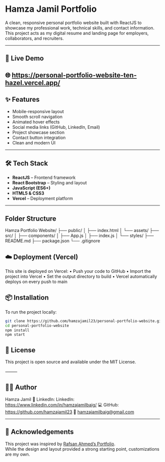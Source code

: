# Hamza Jamil Portfolio

A clean, responsive personal portfolio website built with ReactJS to showcase my professional work, technical skills, and contact information. This project acts as my digital resume and landing page for employers, collaborators, and recruiters.

---

## 🚀 Live Demo

🌐 https://personal-portfolio-website-ten-hazel.vercel.app/
---

## ✨ Features

- Mobile-responsive layout
- Smooth scroll navigation
- Animated hover effects
- Social media links (GitHub, LinkedIn, Email)
- Project showcase section
- Contact button integration
- Clean and modern UI

---

## 🛠 Tech Stack

- **ReactJS** – Frontend framework
- **React Bootstrap** – Styling and layout
- **JavaScript (ES6+)**
- **HTML5 & CSS3**
- **Vercel** – Deployment platform

---
## Folder Structure
Hamza Portfolio Website/
├── public/
│   ├── index.html
│   └── assets/
├── src/
│   ├── components/
│   ├── App.js
│   ├── index.js
│   └── styles/
├── README.md
├── package.json
└── .gitignore

## ☁️ Deployment (Vercel)

This site is deployed on Vercel:
	•	Push your code to GitHub
	•	Import the project into Vercel
	•	Set the output directory to build
	•	Vercel automatically deploys on every push to main

## 📦 Installation

To run the project locally:

```bash
git clone https://github.com/hamzajamil23/personal-portfolio-website.git
cd personal-portfolio-website
npm install
npm start
```

## 📄 License

This project is open source and available under the MIT License.

⸻

## 🙋‍♂️ Author

Hamza Jamil
🔗 LinkedIn: LinkedIn: https://www.linkedin.com/in/hamzajamilbaig/
💻 GitHub: https://github.com/hamzajamil23
📧 hamzajamilbaig@gmail.com

---

## 📌 Acknowledgements

This project was inspired by [Rafsan Ahmed’s Portfolio](https://github.com/rafsanahmed28/Rafsan).  
While the design and layout provided a strong starting point, customizations are my own.
